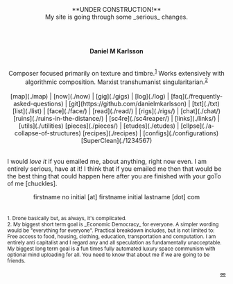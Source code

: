 <center>**<span class="blinking">UNDER CONSTRUCTION!</span>**</center>
<center><span class="blinking">My site is going through some _serious_ changes.</span></center><br>

<br><center>**Daniel M Karlsson**</center><br>
<center>Composer focused primarily on texture and timbre.<sup><a href="#fn1" id="ref1">1</a></sup>  
Works extensively with algorithmic composition.  
Marxist transhumanist singularitarian.<sup><a href="#fn2" id="ref2">2</a></sup></center><br>
<center>
[map](./map) | 
[now](./now) |
[gig](./gigs) | 
[log](./log) | 
[faq](./frequently-asked-questions) | 
[git](https://github.com/danielmkarlsson) | 
[txt](./txt)  
[list](./list) | 
[face](./face/) |
[read](./read/) |
[rigs](./rigs/) |
[chat](./chat/)    
[ruins](./ruins-in-the-distance/) |
[sc4re](./sc4reaper/) |
[links](./links/) | 
[utils](./utilities)   
[pieces](./pieces/) |
[etudes](./etudes) |
[cllpse](./a-collapse-of-structures)   
[recipes](./recipes) | 
[configs](./configurations)  
[SuperClean](./1234567)


<link rel="me" href="[https://social.ordinal.garden/@t36s]" />

</center>


<!--<p>-->

<!--Below is the track that I think is my strongest work at present. If you are-->
<!--pressed for time then I think you should start there.-->

<div class="dmk-player" data-playlist="indexPlaylist/index.json"></div> <br> 
<!--If you'd like to read some text I wrote about that piece, then click the link-->
<!--above that says col. There are some other links around there that I made for-->
<!--other pieces and projects I've done in the past. Those are still valid as-->
<!--representative examples of the kind of music that I make.-->

<!--</p>-->

I would _love it_ if you emailed me, about anything, right now even. I am
entirely serious, have at it! I think that if you emailed me then that would be
the best thing that could happen here after you are finished with your goTo of
me [chuckles].

<center>firstname no initial [at] firstname initial lastname [dot] com</center>
<br>

<br>

<div class="footnotes">

<div><sup id="fn1">1. Drone basically but, as always, it's
complicated.</sup></div> <div><sup id="fn2">2. My biggest short term goal is
_Economic Democracy_ for everyone. A simpler wording would be "everything for
everyone". Practical breakdown includes, but is not limited to: Free access to
food, housing, clothing, education, transportation and computation. I am
entirely anti capitalist and I regard any and all speculation as fundamentally
unacceptable. My biggest long term goal is a fun times fully automated luxury
space communism with optional mind uploading for all. You need to know that
about me if we are going to be friends.</sup></div>

</div>

<style>.playlist { display: none; }</style>

<script async type="text/javascript" src="/player/dmk-player.js?v=5"></script>
<script>
window.addEventListener('load', function () {
  var elements = document.getElementsByClassName('dmk-player');
  var players = Array.from(elements).map(function (el) {
    if (el.dataset) {
      var rootUrl = window.location.origin;
      var playlist = el.dataset.playlist;
      var isVideo = !!el.dataset.isVideo;
      var layout = {
        title: true,
        elapsedTime: false
      };
      var options = {
        playlist: playlist,
        isVideo: isVideo,
        rootUrl: rootUrl
      };
      return new DMKPlayer(el, options, layout);
    }
  });
  players.forEach(function (player, index) {
    player.index = index;
    player.on('play', function () {
      players.forEach(function (p) {
        if (p.index !== player.index && p.isPlaying) {
          p.stop();
        }
      });
    });
  });
});

// <script src="audio-player.js"></script>
</script>

<script>
function goToURL() {
    var links = [
        "./a-collapse-of-structures/",
        "./map/",
        "./now/",
        "./ruins-in-the-distance",
        "./gigs",
        "./log",
        "./log",
        "./frequently-asked-questions",
        "./list",
        "./etudes",
        "./sc4reaper",
        "./superclean-installparty",
        "./utilities",
        "./recipes",
        "./pieces",
        "./links",
        "./mecha-geriatric",
    ];

    // get a random number between 0 and the number of links
    var randIdx = Math.round(Math.random() * (links.length - 1));
    // construct the link to be opened
    var root = window.location.protocol + '//' + window.location.host;
    var link = root + '/' + links[randIdx];

    document.location.href = link;
};
</script>

<p align="right">
<a href="#" onClick="goToURL()">∞</a>
</p>

<script>
//<p align="left">
//<button1 onclick="darkMode()">°</button1>
//</p>
</script>

<script>
function darkMode() {
   var element = document.body;
   element.classList.toggle("dark-mode");
}
</script>

<br>
<br>

